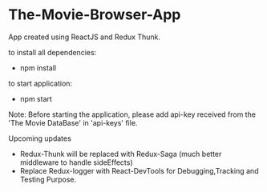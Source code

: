 # The-Movie-Browser-App

App created using ReactJS and Redux Thunk.

to install all dependencies:

- npm install

to start application:

- npm start

Note: Before starting the application, please add api-key received from the 'The Movie DataBase' in 'api-keys' file.

Upcoming updates

- Redux-Thunk will be replaced with Redux-Saga (much better middleware to handle sideEffects)
- Replace Redux-logger with React-DevTools for Debugging,Tracking and Testing Purpose.